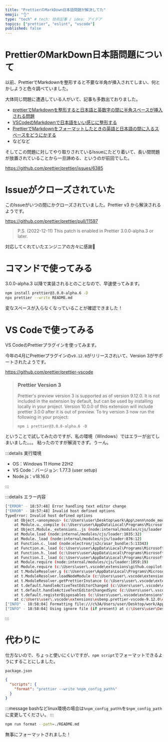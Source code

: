 ```yaml
---
title: "PrettierのMarkDown日本語問題が解決してた"
emoji: "👌"
type: "tech" # tech: 技術記事 / idea: アイデア
topics: ["prettier", "eslint", "vscode"]
published: false
---
```


# PrettierのMarkDown日本語問題について

以前、PrettierでMarkdownを整形すると不要な半角が挿入されてしまい、何とかしようと色々調べていました。

大体同じ問題に遭遇している人がいて、記事も多数出ておりました。

- [prettierでMarkdownを整形すると日本語と英数字の間に半角スペースが挿入される問題](https://oni-code.hatenablog.com/entry/2021/09/22/010520)
- [VSCodeのMarkdownで日本語をいい感じに整形する](https://www.memory-lovers.blog/entry/2021/07/08/183000)
- [PrettierでMarkdownをフォーマットしたときの英語と日本語の間に入るスペースをどうにかする](https://qiita.com/kumapo0313/items/92d1597da5f3752f6584)
- などなど

そしてこの問題に対してやり取りされているIssueにたどり着いて、長い間問題が放置されていることから一旦諦める、というのが前回でした。

https://github.com/prettier/prettier/issues/6385

# Issueがクローズされていた

このIssueがいつの間にかクローズされていました。Prettier v3 から解決されるようです。

https://github.com/prettier/prettier/pull/11597

> P.S. (2022-12-11)
> This patch is enabled in Prettier 3.0.0-alpha.3 or later.

対応してくれていたエンジニアの方々に感謝🙏

# コマンドで使ってみる

3.0.0-alpha.3 以降で実装されるとのことなので、早速使ってみます。

```sh
npm install prettier@3.0.0-alpha.6 -D
npx prettier --write README.md
```

変なスペースが入らなくなっていることが確認できました！

# VS Codeで使ってみる

VS CodeのPrettierプラグインを使ってみます。

今年の4月にPrettierプラグインの`v9.12.0`がリリースされいて、Version 3がサポートされたようです。

https://github.com/prettier/prettier-vscode

> ### Prettier Version 3
>
> Prettier's preview version 3 is supported as of version 9.12.0. It is not included in the extension by default, but can be used by installing locally in your project. Version 10.0.0 of this extension will include prettier 3.0.0 after it is out of preview. To try version 3 now run the following in your project:
>
> `npm i prettier@3.0.0-alpha.6 -D`

ということで試してみたのですが、私の環境（Windows）ではエラーが出てしまいました。。。
粘ったのですが解消できず。うーん。

:::details 実行環境

- OS：Windows 11 Home 22H2
- VS Code：バージョン: 1.77.3 (user setup)
- Node.js：v18.16.0

:::

:::details エラー内容

```sh
["ERROR" - 18:57:48] Error handling text editor change
["ERROR" - 18:57:48] Invalid host defined options
TypeError: Invalid host defined options
    at Object.<anonymous> (c:\Users\user\Desktop\work\App\zenn\node_modules\prettier\index.cjs:647:23)
    at Module.u._compile (c:\Users\user\AppData\Local\Programs\Microsoft VS Code\resources\app\out\vs\loader.js:4:1271)
    at Object.Module._extensions..js (node:internal/modules/cjs/loader:1220:10)
    at Module.load (node:internal/modules/cjs/loader:1035:32)
    at Module._load (node:internal/modules/cjs/loader:876:12)
    at Function.c._load (node:electron/js2c/asar_bundle:5:13343)
    at Function.m._load (c:\Users\user\AppData\Local\Programs\Microsoft VS Code\resources\app\out\vs\workbench\api\node\extensionHostProcess.js:124:14199)
    at Function.h._load (c:\Users\user\AppData\Local\Programs\Microsoft VS Code\resources\app\out\vs\workbench\api\node\extensionHostProcess.js:119:11871)
    at Function.I._load (c:\Users\user\AppData\Local\Programs\Microsoft VS Code\resources\app\out\vs\workbench\api\node\extensionHostProcess.js:119:11264)
    at Module.require (node:internal/modules/cjs/loader:1059:19)
    at Module.require (c:\Users\user\.vscode\extensions\github.copilot-1.78.9758\dist\extension.js:8:365152)
    at t.ModuleResolver.g (c:\Users\user\AppData\Local\Programs\Microsoft VS Code\resources\app\out\vs\loader.js:4:647)
    at t.ModuleResolver.loadNodeModule (c:\Users\user\.vscode\extensions\esbenp.prettier-vscode-9.12.0\dist\extension.js:1:6406)
    at t.ModuleResolver.getPrettierInstance (c:\Users\user\.vscode\extensions\esbenp.prettier-vscode-9.12.0\dist\extension.js:1:4086)
    at t.default.handleActiveTextEditorChanged (c:\Users\user\.vscode\extensions\esbenp.prettier-vscode-9.12.0\dist\extension.js:1:9843)
    at t.default.handleActiveTextEditorChangedSync (c:\Users\user\.vscode\extensions\esbenp.prettier-vscode-9.12.0\dist\extension.js:1:9445)
    at t.default.registerDisposables (c:\Users\user\.vscode\extensions\esbenp.prettier-vscode-9.12.0\dist\extension.js:1:12288)
    at c:\Users\user\.vscode\extensions\esbenp.prettier-vscode-9.12.0\dist\extension.js:1:77862
["INFO" - 18:58:04] Formatting file:///c%3A/Users/user/Desktop/work/App/zenn/articles/9962f029ad50fc.md
["INFO" - 18:58:04] Using ignore file (if present) at c:\Users\user\Desktop\work\App\zenn\.prettierignore
```

:::

# 代わりに

仕方ないので、ちょっと使いにくいですが、`npm script`でフォーマットできるようにすることにしました。

`package.json`

```json
{
  "scripts": {
    "format": "prettier --write %npm_config_path%"
  }
}
```

:::message
bashなどlinux環境の場合は`%npm_config_path%`を`$npm_config_path`に変更してください。
:::

```sh
npm run format --path=./README.md
```

無事にフォーマットされました！
